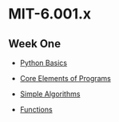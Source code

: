 # MIT-6.001.x

## Week One

* [Python Basics](https://github.com/vstradaa/MIT-6.001.x/blob/master/Week%20One/06.04.2020/pythonbasics.md)

* [Core Elements of Programs](https://github.com/vstradaa/MIT-6.001.x/blob/master/Week%20One/06.05.2020/coreelementsofprogramming.md)

* [Simple Algorithms](https://github.com/vstradaa/MIT-6.001.x/blob/master/Week%20Two/06.10.2020/simplealgorithms.md)

* [Functions](https://github.com/vstradaa/MIT-6.001.x/blob/master/Week%20Two/06.19.2020/Functions.md)